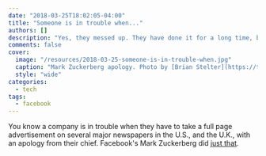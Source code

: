 ```yaml
---
date: "2018-03-25T18:02:05-04:00"
title: "Someone is in trouble when..."
authors: []
description: "Yes, they messed up. They have done it for a long time, but this time they got caught."
comments: false
cover:
  image: "/resources/2018-03-25-someone-is-in-trouble-when.jpg"
  caption: "Mark Zuckerberg apology. Photo by [Brian Stelter](https://twitter.com/brianstelter/status/977890122044555265)."
  style: "wide"
categories:
  - tech
tags:
  - facebook
---
```


You know a company is in trouble when they have to take a full page advertisement on several major newspapers in the U.S., and the U.K., with an apology from their chief. Facebook's Mark Zuckerberg did [just that](https://www.usatoday.com/story/tech/2018/03/25/zuckerberg-takes-out-ads-apologize-facebook-data-misuse-crisis-intensifies/456953002/).